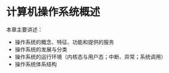 # 计算机操作系统概述

本章主要讲述：

*   操作系统的概念、特征、功能和提供的服务
*   操作系统的发展与分类
*   操作系统的运行环境（内核态与用户态；中断、异常；系统调用）
*   操作系统体系结构